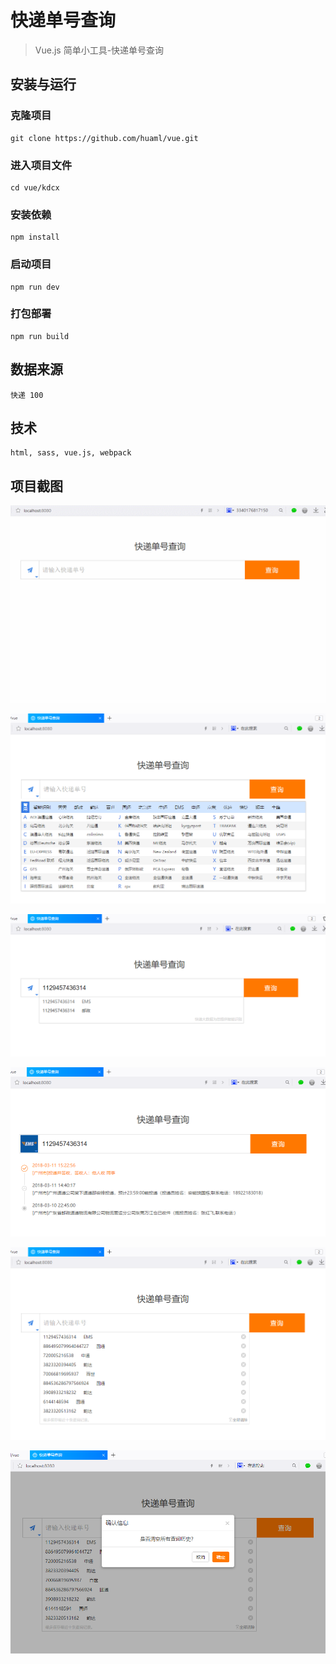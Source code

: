 # 快递单号查询

> Vue.js 简单小工具-快递单号查询

## 安装与运行
### 克隆项目
```
git clone https://github.com/huaml/vue.git
```
### 进入项目文件
```
cd vue/kdcx
```
### 安装依赖
```
npm install
```
### 启动项目
```
npm run dev
```
### 打包部署
```
npm run build
```
## 数据来源
```
快递 100
```
## 技术
```
html, sass, vue.js, webpack
```
## 项目截图
![image](https://github.com/huaml/vue/blob/master/kdcx/static/1.gif)

![image](https://github.com/huaml/vue/blob/master/kdcx/static/2.png)

![image](https://github.com/huaml/vue/blob/master/kdcx/static/3.png)

![image](https://github.com/huaml/vue/blob/master/kdcx/static/4.png)

![image](https://github.com/huaml/vue/blob/master/kdcx/static/5.png)

![image](https://github.com/huaml/vue/blob/master/kdcx/static/6.png)
